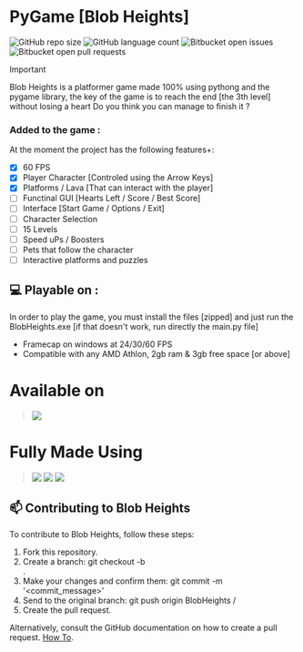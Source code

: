 # PyGame                           [Blob Heights]

![GitHub repo size](https://img.shields.io/github/repo-size/iuricode/README-template?style=for-the-badge)
![GitHub language count](https://img.shields.io/github/languages/count/iuricode/README-template?style=for-the-badge)
![Bitbucket open issues](https://img.shields.io/bitbucket/issues/iuricode/README-template?style=for-the-badge)
![Bitbucket open pull requests](https://img.shields.io/bitbucket/pr-raw/iuricode/README-template?style=for-the-badge)

> [!IMPORTANT]
> Blob Heights is a platformer game made 100% using pythong and the pygame library, the key of the game is to reach the end [the 3th level] without losing a heart
> Do you think you can manage to finish it ?

### Added to the game :

At the moment the project has the following features+:

- [x] 60 FPS
- [x] Player Character [Controled using the Arrow Keys]
- [x] Platforms / Lava [That can interact with the player]
- [ ] Functinal GUI [Hearts Left / Score / Best Score]
- [ ] Interface [Start Game / Options / Exit]
- [ ] Character Selection
- [ ] 15 Levels
- [ ] Speed uPs / Boosters
- [ ] Pets that follow the character
- [ ] Interactive platforms and puzzles

## 💻 Playable on :

In order to play the game, you must install the files [zipped] and just run the BlobHeights.exe [if that doesn't work, run directly the main.py file]

- Framecap on windows at 24/30/60 FPS
- Compatible with any AMD Athlon, 2gb ram & 3gb free space [or above]

 # Available on
> <img src="https://img.shields.io/badge/Windows-017AD7?style=for-the-badge&logo=windows&logoColor=white" />

# Fully Made Using
> <img src="https://img.shields.io/badge/Python-3776AB?style=for-the-badge&logo=python&logoColor=white" />
> <img src="https://img.shields.io/badge/Material--UI-0081CB?style=for-the-badge&logo=material-ui&logoColor=white" />
> <img src="https://img.shields.io/badge/Git-E34F26?style=for-the-badge&logo=git&logoColor=white" />

## 📫  Contributing to Blob Heights

To contribute to Blob Heights, follow these steps:

1. Fork this repository.
2. Create a branch: git checkout -b <main>.
3. Make your changes and confirm them: git commit -m '<commit_message>'
4. Send to the original branch: git push origin BlobHeights / <local>
5. Create the pull request.

Alternatively, consult the GitHub documentation on how to create a pull request. [How To](https://help.github.com/en/github/collaborating-with-issues-and-pull-requests/creating-a-pull-request).


